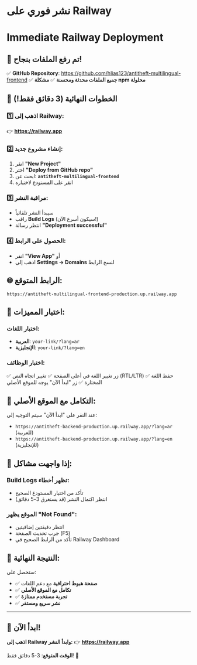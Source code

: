 # نشر فوري على Railway
# Immediate Railway Deployment

## 🎉 تم رفع الملفات بنجاح!

✅ **GitHub Repository**: https://github.com/hlias123/antitheft-multilingual-frontend
✅ **جميع الملفات محدثة ومحسنة**
✅ **مشكلة npm محلولة**

## 🚀 الخطوات النهائية (3 دقائق فقط!)

### 1️⃣ اذهب إلى Railway:
👉 **https://railway.app**

### 2️⃣ إنشاء مشروع جديد:
1. انقر **"New Project"**
2. اختر **"Deploy from GitHub repo"**
3. ابحث عن: **`antitheft-multilingual-frontend`**
4. انقر على المستودع لاختياره

### 3️⃣ مراقبة النشر:
- سيبدأ النشر تلقائياً
- راقب **Build Logs** (سيكون أسرع الآن!)
- انتظر رسالة **"Deployment successful"**

### 4️⃣ الحصول على الرابط:
- انقر **"View App"** أو
- اذهب إلى **Settings → Domains** لنسخ الرابط

## 🌐 الرابط المتوقع:
```
https://antitheft-multilingual-frontend-production.up.railway.app
```

## 🧪 اختبار المميزات:

### اختبار اللغات:
- **العربية**: `your-link/?lang=ar`
- **الإنجليزية**: `your-link/?lang=en`

### اختبار الوظائف:
✅ زر تغيير اللغة في أعلى الصفحة
✅ تغيير اتجاه النص (RTL/LTR)
✅ حفظ اللغة المختارة
✅ زر "ابدأ الآن" يوجه للموقع الأصلي

## 🎯 التكامل مع الموقع الأصلي:

عند النقر على "ابدأ الآن" سيتم التوجيه إلى:
- `https://antitheft-backend-production.up.railway.app/?lang=ar` (للعربية)
- `https://antitheft-backend-production.up.railway.app/?lang=en` (للإنجليزية)

## 🔧 إذا واجهت مشاكل:

### Build Logs تظهر أخطاء:
- تأكد من اختيار المستودع الصحيح
- انتظر اكتمال النشر (قد يستغرق 3-5 دقائق)

### الموقع يظهر "Not Found":
- انتظر دقيقتين إضافيتين
- جرب تحديث الصفحة (F5)
- تأكد من الرابط الصحيح في Railway Dashboard

## 🎉 النتيجة النهائية:

ستحصل على:
- ✅ **صفحة هبوط احترافية** مع دعم اللغات
- ✅ **تكامل مع الموقع الأصلي**
- ✅ **تجربة مستخدم ممتازة**
- ✅ **نشر سريع ومستقر**

---

## 🚀 ابدأ الآن!

**اذهب إلى Railway وابدأ النشر:**
👉 **https://railway.app**

**الوقت المتوقع**: 3-5 دقائق فقط! 🎯